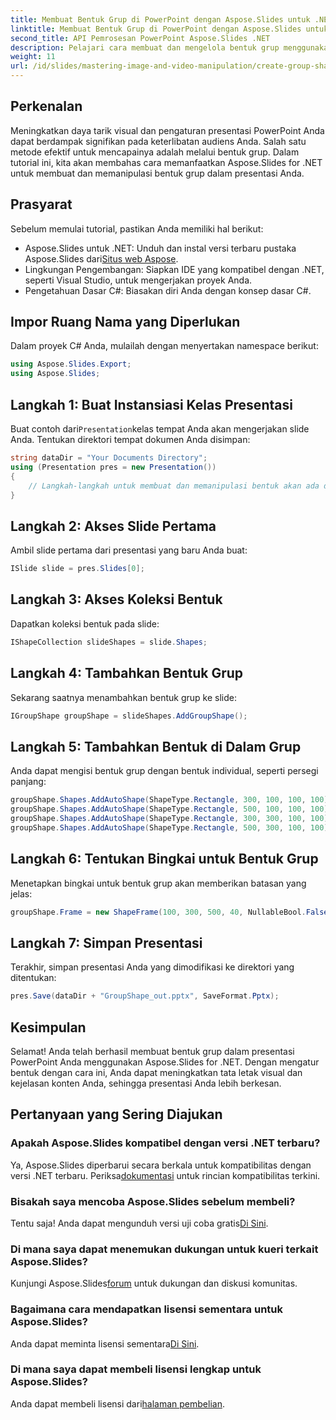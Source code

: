 ```yaml
---
title: Membuat Bentuk Grup di PowerPoint dengan Aspose.Slides untuk .NET
linktitle: Membuat Bentuk Grup di PowerPoint dengan Aspose.Slides untuk .NET
second_title: API Pemrosesan PowerPoint Aspose.Slides .NET
description: Pelajari cara membuat dan mengelola bentuk grup menggunakan Aspose.Slides untuk .NET. Panduan lengkap ini menyediakan petunjuk langkah demi langkah yang jelas.
weight: 11
url: /id/slides/mastering-image-and-video-manipulation/create-group-shapes/
---
```

## Perkenalan

Meningkatkan daya tarik visual dan pengaturan presentasi PowerPoint Anda dapat berdampak signifikan pada keterlibatan audiens Anda. Salah satu metode efektif untuk mencapainya adalah melalui bentuk grup. Dalam tutorial ini, kita akan membahas cara memanfaatkan Aspose.Slides for .NET untuk membuat dan memanipulasi bentuk grup dalam presentasi Anda.

## Prasyarat

Sebelum memulai tutorial, pastikan Anda memiliki hal berikut:

-  Aspose.Slides untuk .NET: Unduh dan instal versi terbaru pustaka Aspose.Slides dari[Situs web Aspose](https://releases.aspose.com/slides/net/).
- Lingkungan Pengembangan: Siapkan IDE yang kompatibel dengan .NET, seperti Visual Studio, untuk mengerjakan proyek Anda.
- Pengetahuan Dasar C#: Biasakan diri Anda dengan konsep dasar C#.


## Impor Ruang Nama yang Diperlukan

Dalam proyek C# Anda, mulailah dengan menyertakan namespace berikut:

```csharp
using Aspose.Slides.Export;
using Aspose.Slides;
```

## Langkah 1: Buat Instansiasi Kelas Presentasi

 Buat contoh dari`Presentation`kelas tempat Anda akan mengerjakan slide Anda. Tentukan direktori tempat dokumen Anda disimpan:

```csharp
string dataDir = "Your Documents Directory";
using (Presentation pres = new Presentation())
{
    // Langkah-langkah untuk membuat dan memanipulasi bentuk akan ada di sini
}
```

## Langkah 2: Akses Slide Pertama

Ambil slide pertama dari presentasi yang baru Anda buat:

```csharp
ISlide slide = pres.Slides[0];
```

## Langkah 3: Akses Koleksi Bentuk

Dapatkan koleksi bentuk pada slide:

```csharp
IShapeCollection slideShapes = slide.Shapes;
```

## Langkah 4: Tambahkan Bentuk Grup

Sekarang saatnya menambahkan bentuk grup ke slide:

```csharp
IGroupShape groupShape = slideShapes.AddGroupShape();
```

## Langkah 5: Tambahkan Bentuk di Dalam Grup

Anda dapat mengisi bentuk grup dengan bentuk individual, seperti persegi panjang:

```csharp
groupShape.Shapes.AddAutoShape(ShapeType.Rectangle, 300, 100, 100, 100); // Bentuk 1
groupShape.Shapes.AddAutoShape(ShapeType.Rectangle, 500, 100, 100, 100); // Bentuk 2
groupShape.Shapes.AddAutoShape(ShapeType.Rectangle, 300, 300, 100, 100); // Bentuk 3
groupShape.Shapes.AddAutoShape(ShapeType.Rectangle, 500, 300, 100, 100); // Bentuk 4
```

## Langkah 6: Tentukan Bingkai untuk Bentuk Grup

Menetapkan bingkai untuk bentuk grup akan memberikan batasan yang jelas:

```csharp
groupShape.Frame = new ShapeFrame(100, 300, 500, 40, NullableBool.False, NullableBool.False, 0);
```

## Langkah 7: Simpan Presentasi

Terakhir, simpan presentasi Anda yang dimodifikasi ke direktori yang ditentukan:

```csharp
pres.Save(dataDir + "GroupShape_out.pptx", SaveFormat.Pptx);
```

## Kesimpulan

Selamat! Anda telah berhasil membuat bentuk grup dalam presentasi PowerPoint Anda menggunakan Aspose.Slides for .NET. Dengan mengatur bentuk dengan cara ini, Anda dapat meningkatkan tata letak visual dan kejelasan konten Anda, sehingga presentasi Anda lebih berkesan.

## Pertanyaan yang Sering Diajukan

### Apakah Aspose.Slides kompatibel dengan versi .NET terbaru?

 Ya, Aspose.Slides diperbarui secara berkala untuk kompatibilitas dengan versi .NET terbaru. Periksa[dokumentasi](https://reference.aspose.com/slides/net/) untuk rincian kompatibilitas terkini.

### Bisakah saya mencoba Aspose.Slides sebelum membeli?

 Tentu saja! Anda dapat mengunduh versi uji coba gratis[Di Sini](https://releases.aspose.com/).

### Di mana saya dapat menemukan dukungan untuk kueri terkait Aspose.Slides?

 Kunjungi Aspose.Slides[forum](https://forum.aspose.com/c/slides/11) untuk dukungan dan diskusi komunitas.

### Bagaimana cara mendapatkan lisensi sementara untuk Aspose.Slides?

 Anda dapat meminta lisensi sementara[Di Sini](https://purchase.aspose.com/temporary-license/).

### Di mana saya dapat membeli lisensi lengkap untuk Aspose.Slides?

 Anda dapat membeli lisensi dari[halaman pembelian](https://purchase.aspose.com/buy).